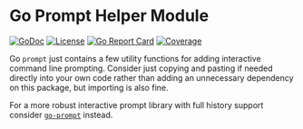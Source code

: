 # Go Prompt Helper Module

[![GoDoc](https://godoc.org/github.com/rwxrob/prompt?status.svg)](https://godoc.org/github.com/rwxrob/prompt)
[![License](https://img.shields.io/badge/license-Apache-brightgreen.svg)](LICENSE)
[![Go Report Card](https://goreportcard.com/badge/github.com/rwxrob/prompt)](https://goreportcard.com/report/github.com/rwxrob/prompt)
[![Coverage](https://gocover.io/_badge/github.com/rwxrob/prompt)](https://gocover.io/github.com/rwxrob/prompt)


Go `prompt` just contains a few utility functions for adding interactive
command line prompting. Consider just copying and pasting if needed
directly into your own code rather than adding an unnecessary dependency
on this package, but importing is also fine.

For a more robust interactive prompt library with full history support
consider [`go-prompt`](https://github.com/c-bata/go-prompt) instead.

